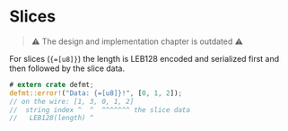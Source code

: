 # Slices

> ⚠️ The design and implementation chapter is outdated ⚠️

For slices (`{=[u8]}`) the length is LEB128 encoded and serialized first and then followed by the slice data.

``` rust
# extern crate defmt;
defmt::error!("Data: {=[u8]}!", [0, 1, 2]);
// on the wire: [1, 3, 0, 1, 2]
//  string index ^  ^  ^^^^^^^ the slice data
//   LEB128(length) ^
```
